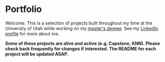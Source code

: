 # Portfolio
*Welcome*. This is a selection of projects built throughout my time at the University of Utah while working on my [master's degree](https://msd.utah.edu). See my [LinkedIn profile](linkedin.com/in/mattjosse) for more about me.

**Some of these projects are alive and active (e.g. Capstone, KNN). Please check back frequently for changes if interested. The README for each project will be updated ASAP.**

